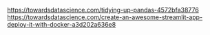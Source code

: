 https://towardsdatascience.com/tidying-up-pandas-4572bfa38776
https://towardsdatascience.com/create-an-awesome-streamlit-app-deploy-it-with-docker-a3d202a636e8


